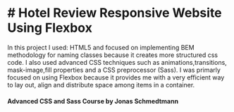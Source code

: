 # # Hotel Review Responsive Website Using Flexbox

In this project I used: HTML5 and focused on implementing BEM methodology for naming classes because it creates more structured css code. I also used advanced CSS techniques such as animations,transitions, mask-image,fill properties and a CSS preprocessor (Sass). I was primarly focused on using Flexbox because it provides me with a very efficient way to lay out, align and distribute space among items in a container.

#### Advanced CSS and Sass Course by Jonas Schmedtmann
